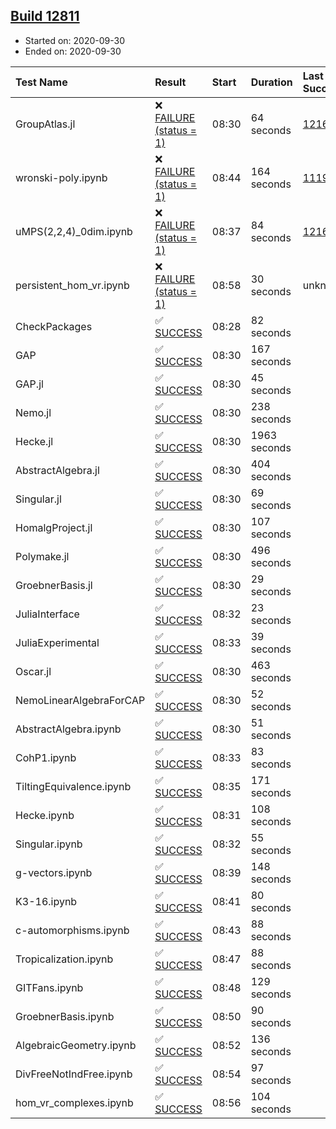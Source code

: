 ## [Build 12811](https://oscarci.mathematik.uni-kl.de/job/oscar/12811/)

* Started on: 2020-09-30
* Ended on: 2020-09-30

| Test Name    | Result | Start | Duration | Last Success | First Failure |
|:-------------|:-------|:------|:---------|:-------------|:--------------|
| GroupAtlas.jl | ❌ [FAILURE (status = 1)](https://oscarci.mathematik.uni-kl.de/job/oscar/12811/artifact/logs/build-12811/GroupAtlas.jl.log) | 08:30 | 64 seconds | [12167](https://oscarci.mathematik.uni-kl.de/job/oscar/12167/) | [12168](https://oscarci.mathematik.uni-kl.de/job/oscar/12168/) |
| wronski-poly.ipynb | ❌ [FAILURE (status = 1)](https://oscarci.mathematik.uni-kl.de/job/oscar/12811/artifact/logs/build-12811/wronski-poly.ipynb.log) | 08:44 | 164 seconds | [11192](https://oscarci.mathematik.uni-kl.de/job/oscar/11192/) | [11193](https://oscarci.mathematik.uni-kl.de/job/oscar/11193/) |
| uMPS(2,2,4)_0dim.ipynb | ❌ [FAILURE (status = 1)](https://oscarci.mathematik.uni-kl.de/job/oscar/12811/artifact/logs/build-12811/uMPS-2-2-4-_0dim.ipynb.log) | 08:37 | 84 seconds | [12167](https://oscarci.mathematik.uni-kl.de/job/oscar/12167/) | [12168](https://oscarci.mathematik.uni-kl.de/job/oscar/12168/) |
| persistent_hom_vr.ipynb | ❌ [FAILURE (status = 1)](https://oscarci.mathematik.uni-kl.de/job/oscar/12811/artifact/logs/build-12811/persistent_hom_vr.ipynb.log) | 08:58 | 30 seconds | unknown | unknown |
| CheckPackages | ✅ [SUCCESS](https://oscarci.mathematik.uni-kl.de/job/oscar/12811/artifact/logs/build-12811/CheckPackages.log) | 08:28 | 82 seconds |  |  |
| GAP | ✅ [SUCCESS](https://oscarci.mathematik.uni-kl.de/job/oscar/12811/artifact/logs/build-12811/GAP.log) | 08:30 | 167 seconds |  |  |
| GAP.jl | ✅ [SUCCESS](https://oscarci.mathematik.uni-kl.de/job/oscar/12811/artifact/logs/build-12811/GAP.jl.log) | 08:30 | 45 seconds |  |  |
| Nemo.jl | ✅ [SUCCESS](https://oscarci.mathematik.uni-kl.de/job/oscar/12811/artifact/logs/build-12811/Nemo.jl.log) | 08:30 | 238 seconds |  |  |
| Hecke.jl | ✅ [SUCCESS](https://oscarci.mathematik.uni-kl.de/job/oscar/12811/artifact/logs/build-12811/Hecke.jl.log) | 08:30 | 1963 seconds |  |  |
| AbstractAlgebra.jl | ✅ [SUCCESS](https://oscarci.mathematik.uni-kl.de/job/oscar/12811/artifact/logs/build-12811/AbstractAlgebra.jl.log) | 08:30 | 404 seconds |  |  |
| Singular.jl | ✅ [SUCCESS](https://oscarci.mathematik.uni-kl.de/job/oscar/12811/artifact/logs/build-12811/Singular.jl.log) | 08:30 | 69 seconds |  |  |
| HomalgProject.jl | ✅ [SUCCESS](https://oscarci.mathematik.uni-kl.de/job/oscar/12811/artifact/logs/build-12811/HomalgProject.jl.log) | 08:30 | 107 seconds |  |  |
| Polymake.jl | ✅ [SUCCESS](https://oscarci.mathematik.uni-kl.de/job/oscar/12811/artifact/logs/build-12811/Polymake.jl.log) | 08:30 | 496 seconds |  |  |
| GroebnerBasis.jl | ✅ [SUCCESS](https://oscarci.mathematik.uni-kl.de/job/oscar/12811/artifact/logs/build-12811/GroebnerBasis.jl.log) | 08:30 | 29 seconds |  |  |
| JuliaInterface | ✅ [SUCCESS](https://oscarci.mathematik.uni-kl.de/job/oscar/12811/artifact/logs/build-12811/JuliaInterface.log) | 08:32 | 23 seconds |  |  |
| JuliaExperimental | ✅ [SUCCESS](https://oscarci.mathematik.uni-kl.de/job/oscar/12811/artifact/logs/build-12811/JuliaExperimental.log) | 08:33 | 39 seconds |  |  |
| Oscar.jl | ✅ [SUCCESS](https://oscarci.mathematik.uni-kl.de/job/oscar/12811/artifact/logs/build-12811/Oscar.jl.log) | 08:30 | 463 seconds |  |  |
| NemoLinearAlgebraForCAP | ✅ [SUCCESS](https://oscarci.mathematik.uni-kl.de/job/oscar/12811/artifact/logs/build-12811/NemoLinearAlgebraForCAP.log) | 08:30 | 52 seconds |  |  |
| AbstractAlgebra.ipynb | ✅ [SUCCESS](https://oscarci.mathematik.uni-kl.de/job/oscar/12811/artifact/logs/build-12811/AbstractAlgebra.ipynb.log) | 08:30 | 51 seconds |  |  |
| CohP1.ipynb | ✅ [SUCCESS](https://oscarci.mathematik.uni-kl.de/job/oscar/12811/artifact/logs/build-12811/CohP1.ipynb.log) | 08:33 | 83 seconds |  |  |
| TiltingEquivalence.ipynb | ✅ [SUCCESS](https://oscarci.mathematik.uni-kl.de/job/oscar/12811/artifact/logs/build-12811/TiltingEquivalence.ipynb.log) | 08:35 | 171 seconds |  |  |
| Hecke.ipynb | ✅ [SUCCESS](https://oscarci.mathematik.uni-kl.de/job/oscar/12811/artifact/logs/build-12811/Hecke.ipynb.log) | 08:31 | 108 seconds |  |  |
| Singular.ipynb | ✅ [SUCCESS](https://oscarci.mathematik.uni-kl.de/job/oscar/12811/artifact/logs/build-12811/Singular.ipynb.log) | 08:32 | 55 seconds |  |  |
| g-vectors.ipynb | ✅ [SUCCESS](https://oscarci.mathematik.uni-kl.de/job/oscar/12811/artifact/logs/build-12811/g-vectors.ipynb.log) | 08:39 | 148 seconds |  |  |
| K3-16.ipynb | ✅ [SUCCESS](https://oscarci.mathematik.uni-kl.de/job/oscar/12811/artifact/logs/build-12811/K3-16.ipynb.log) | 08:41 | 80 seconds |  |  |
| c-automorphisms.ipynb | ✅ [SUCCESS](https://oscarci.mathematik.uni-kl.de/job/oscar/12811/artifact/logs/build-12811/c-automorphisms.ipynb.log) | 08:43 | 88 seconds |  |  |
| Tropicalization.ipynb | ✅ [SUCCESS](https://oscarci.mathematik.uni-kl.de/job/oscar/12811/artifact/logs/build-12811/Tropicalization.ipynb.log) | 08:47 | 88 seconds |  |  |
| GITFans.ipynb | ✅ [SUCCESS](https://oscarci.mathematik.uni-kl.de/job/oscar/12811/artifact/logs/build-12811/GITFans.ipynb.log) | 08:48 | 129 seconds |  |  |
| GroebnerBasis.ipynb | ✅ [SUCCESS](https://oscarci.mathematik.uni-kl.de/job/oscar/12811/artifact/logs/build-12811/GroebnerBasis.ipynb.log) | 08:50 | 90 seconds |  |  |
| AlgebraicGeometry.ipynb | ✅ [SUCCESS](https://oscarci.mathematik.uni-kl.de/job/oscar/12811/artifact/logs/build-12811/AlgebraicGeometry.ipynb.log) | 08:52 | 136 seconds |  |  |
| DivFreeNotIndFree.ipynb | ✅ [SUCCESS](https://oscarci.mathematik.uni-kl.de/job/oscar/12811/artifact/logs/build-12811/DivFreeNotIndFree.ipynb.log) | 08:54 | 97 seconds |  |  |
| hom_vr_complexes.ipynb | ✅ [SUCCESS](https://oscarci.mathematik.uni-kl.de/job/oscar/12811/artifact/logs/build-12811/hom_vr_complexes.ipynb.log) | 08:56 | 104 seconds |  |  |
